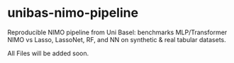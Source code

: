 # unibas-nimo-pipeline
Reproducible NIMO pipeline from Uni Basel: benchmarks MLP/Transformer NIMO vs Lasso, LassoNet, RF, and NN on synthetic &amp; real tabular datasets.

All Files will be added soon.
